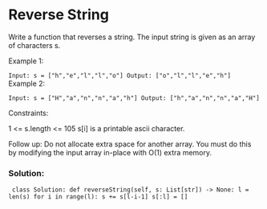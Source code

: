 # Reverse String
Write a function that reverses a string. The input string is given as an array of characters s.

Example 1:

`Input: s = ["h","e","l","l","o"]
Output: ["o","l","l","e","h"]`
Example 2:

`Input: s = ["H","a","n","n","a","h"]
Output: ["h","a","n","n","a","H"]`
 

Constraints:

1 <= s.length <= 105
s[i] is a printable ascii character.
 

Follow up: Do not allocate extra space for another array. You must do this by modifying the input array in-place with O(1) extra memory.

### Solution:

`
class Solution:
    def reverseString(self, s: List[str]) -> None:
        l = len(s)
        for i in range(l):
            s += s[l-i-1]
        s[:l] = []`
